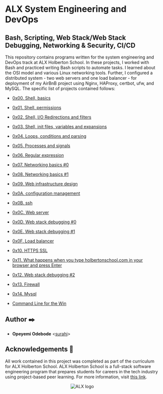 # ALX System Engineering and DevOps 
## Bash, Scripting, Web Stack/Web Stack Debugging, Networking & Security, CI/CD

This repository contains programs written for the system engineering and DevOps
track at ALX Holberton School. In these projects, I worked with Bash and practiced
writing Bash scripts to automate tasks. I learned about the OSI model and
various Linux networking tools. Further, I configured a distributed system -
two web servers and one load balancer - for deployment of my AirBnB project
using Nginx, HAProxy, certbot, ufw, and MySQL. The specific list of projects
contained follows:

* [0x00. Shell, basics](./0x00-shell_basics)
* [0x01. Shell, permissions](./0x01-shell_permissions)
* [0x02. Shell, I/O Redirections and filters](./0x02-shell_redirections)
* [0x03. Shell, init files, variables and expansions](./0x03-shell_variables_expansions)
* [0x04. Loops, conditions and parsing](./0x04-loops_conditions_and_parsing)
* [0x05. Processes and signals](./0x05-processes_and_signals)
* [0x06. Regular expression](./0x06-regular_expressions)
* [0x07. Networking basics #0](./0x07-networking_basics)
* [0x08. Networking basics #1](./0x08-networking_basics_2)
* [0x09. Web infrastructure design](./0x09-web_infrastructure_design)
* [0x0A. configuration management](./0x0A-configuration_management)
* [0x0B. ssh](./0x0B-ssh)
* [0x0C. Web server](./0x0C-web_server)
* [0x0D. Web stack debugging #0](./0x0D-web_stack_debugging_0)
* [0x0E. Web stack debugging #1](./0x0E-web_stack_debugging_1)
* [0x0F. Load balancer](./0x0F-load_balancer)
* [0x10. HTTPS SSL](./0x10-https_ssl)
* [0x11. What happens when you type holbertonschool.com in your browser and press Enter](./0x11-what_happens_when_your_type_holbertonschool_com_in_your_browser_and_press_enter)
* [0x12. Web stack debugging #2](./0x12-web_stack_debugging_2)
* [0x13. Firewall](./0x13-firewall)
* [0x14. Mysql](./0x14-mysql)

* [Command Line for the Win](./command_line_for_the_win)

## Author :black_nib:

* __Opeyemi Odebode__ <[surahj](https://github.com/surahj)>

## Acknowledgements :pray:

All work contained in this project was completed as part of the curriculum for
ALX Holberton School. ALX Holberton School is a full-stack software
engineering program that prepares students for careers in the tech industry
using project-based peer learning. For more information, visit
[this link](https://www.alxafrica.com/).

<p align="center">
  <img src="https://www.alxafrica.com/wp-content/uploads/2022/01/header-logo.png"
       alt="ALX logo"
  >
</p>
